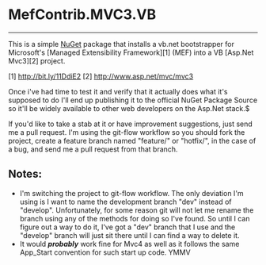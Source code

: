 MefContrib.MVC3.VB
==============

----

This is a simple [NuGet](http://nuget.org) package that installs a vb.net
bootstrapper for Microsoft's [Managed Extensibility Framework][1] (MEF) into
a VB [Asp.Net Mvc3][2] project.

[1]	http://bit.ly/11DdiE2
[2] http://www.asp.net/mvc/mvc3

Once i've had time to test it and verify that it actually does what it's
supposed to do I'll end up publishing it to the official NuGet Package
Source so it'll be widely available to other web developers on the Asp.Net
stack.$

If you'd like to take a stab at it or have improvement suggestions, just send
me a pull request.  I'm using the git-flow workflow so you should fork the
project, create a feature branch named "feature/<your-new-feature>" or
"hotfix/<your-new-bugfix>", in the case of a bug, and send me a pull request
from that branch.

Notes:
------

*	I'm switching the project to git-flow workflow.  The only deviation I'm
	using is I want to name the development branch "dev" instead of
	"develop".	Unfortunately, for some reason git will not let me rename the
	branch using any of the methods for doing so I've found.  So until I
	can figure out a way to do it, I've got a "dev" branch that I use and
	the "develop" branch will just sit there until I can find a way to
	delete it.
*	It would ***probably*** work fine for Mvc4 as well as it follows the same
	App_Start convention for such start up code.  YMMV
